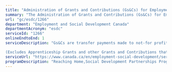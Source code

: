 ```yaml
---
title: "Administration of Grants and Contributions (Gs&Cs) for Employment and Social Development Programs"
summary: "The Administration of Grants and Contributions (Gs&Cs) for Employment and Social Development Programs service from Employment and Social Development Canada is available end-to-end online, according to the GC Service Inventory."
url: "gc/esdc/1266"
department: "Employment and Social Development Canada"
departmentAcronym: "esdc"
serviceId: "1266"
onlineEndtoEnd: 1
serviceDescription: "Gs&Cs are transfer payments made to not-for profit, community-based organizations, individuals and to the private and public sectors, which support the activities of those groups, and which also help to fulfill the department’s mandate. 

(Excludes Apprenticeship Grants and other Grants and Contributions that are shown separately in the service inventory.)"
serviceUrl: "https://www.canada.ca/en/employment-social-development/services/funding.html"
programDescription: "Reaching Home,Social Development Partnerships Program,New Horizons for Seniors Program,Enabling Accessibility Fund,Early Learning and Child Care,Indigenous Early Learning Child Care Transformation Initiative,Opportunities Fund for Persons with Disabilities,Youth Employment and Skills Strategy,Canada Service Corps,Skills and Partnership Fund,Literacy and Essential Skills,Indigenous Skills and Employment Training (ISET) Program,Student Work Placement Program,Union Training and Innovation Program,Sectoral Initiatives Program,Foreign Credential Recognition Program,Enabling Fund for Official Language Minority Communities"
---
```

